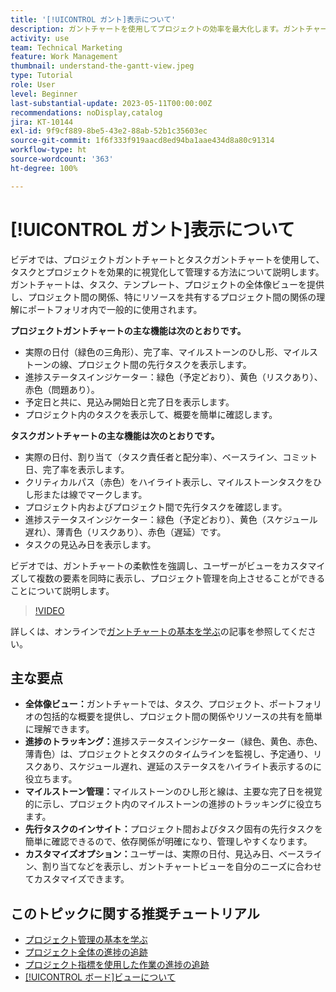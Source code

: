 ```yaml
---
title: '[!UICONTROL ガント]表示について'
description: ガントチャートを使用してプロジェクトの効率を最大化します。ガントチャートは、全体像ビュー、進捗のトラッキング、マイルストーンの管理、先行タスクのインサイト、カスタマイズ可能なオプションを提供して、タスクとリソースの管理を効率化します。
activity: use
team: Technical Marketing
feature: Work Management
thumbnail: understand-the-gantt-view.jpeg
type: Tutorial
role: User
level: Beginner
last-substantial-update: 2023-05-11T00:00:00Z
recommendations: noDisplay,catalog
jira: KT-10144
exl-id: 9f9cf889-8be5-43e2-88ab-52b1c35603ec
source-git-commit: 1f6f333f919aacd8ed94ba1aae434d8a80c91314
workflow-type: ht
source-wordcount: '363'
ht-degree: 100%

---
```


# [!UICONTROL ガント]表示について

ビデオでは、プロジェクトガントチャートとタスクガントチャートを使用して、タスクとプロジェクトを効果的に視覚化して管理する方法について説明します。ガントチャートは、タスク、テンプレート、プロジェクトの全体像ビューを提供し、プロジェクト間の関係、特にリソースを共有するプロジェクト間の関係の理解にポートフォリオ内で一般的に使用されます。

**プロジェクトガントチャートの主な機能は次のとおりです。**

* 実際の日付（緑色の三角形）、完了率、マイルストーンのひし形、マイルストーンの線、プロジェクト間の先行タスクを表示します。
* 進捗ステータスインジケーター：緑色（予定どおり）、黄色（リスクあり）、赤色（問題あり）。
* 予定日と共に、見込み開始日と完了日を表示します。
* プロジェクト内のタスクを表示して、概要を簡単に確認します。

**タスクガントチャートの主な機能は次のとおりです。**

* 実際の日付、割り当て（タスク責任者と配分率）、ベースライン、コミット日、完了率を表示します。
* クリティカルパス（赤色）をハイライト表示し、マイルストーンタスクをひし形または線でマークします。
* プロジェクト内およびプロジェクト間で先行タスクを確認します。
* 進捗ステータスインジケーター：緑色（予定どおり）、黄色（スケジュール遅れ）、薄青色（リスクあり）、赤色（遅延）です。
* タスクの見込み日を表示します。

ビデオでは、ガントチャートの柔軟性を強調し、ユーザーがビューをカスタマイズして複数の要素を同時に表示し、プロジェクト管理を向上させることができることについて説明します。

>[!VIDEO](https://video.tv.adobe.com/v/3448007/?quality=12&learn=on&enablevpops&captions=jpn)

詳しくは、オンラインで[ガントチャートの基本を学ぶ](https://experienceleague.adobe.com/docs/workfront/using/manage-work/the-gantt-chart/gantt-chart-overview/get-started-with-gantt.html?lang=)の記事を参照してください。

## 主な要点

* **全体像ビュー：**&#x200B;ガントチャートでは、タスク、プロジェクト、ポートフォリオの包括的な概要を提供し、プロジェクト間の関係やリソースの共有を簡単に理解できます。
* **進捗のトラッキング：**&#x200B;進捗ステータスインジケーター（緑色、黄色、赤色、薄青色）は、プロジェクトとタスクのタイムラインを監視し、予定通り、リスクあり、スケジュール遅れ、遅延のステータスをハイライト表示するのに役立ちます。
* **マイルストーン管理：**&#x200B;マイルストーンのひし形と線は、主要な完了日を視覚的に示し、プロジェクト内のマイルストーンの進捗のトラッキングに役立ちます。
* **先行タスクのインサイト：**&#x200B;プロジェクト間およびタスク固有の先行タスクを簡単に確認できるので、依存関係が明確になり、管理しやすくなります。
* **カスタマイズオプション：**&#x200B;ユーザーは、実際の日付、見込み日、ベースライン、割り当てなどを表示し、ガントチャートビューを自分のニーズに合わせてカスタマイズできます。


## このトピックに関する推奨チュートリアル

* [プロジェクト管理の基本を学ぶ](/help/manage-work/projects/getting-started-manage-a-project.md)
* [プロジェクト全体の進捗の追跡](/help/manage-work/projects/track-overall-project-progress.md)
* [プロジェクト指標を使用した作業の進捗の追跡](/help/manage-work/projects/track-work-progress-with-project-metrics.md)
* [[!UICONTROL ボード]ビューについて](/help/manage-work/projects/understand-the-board-view.md)
